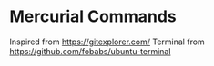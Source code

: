 # Mercurial Commands
Inspired from https://gitexplorer.com/
Terminal from https://github.com/fobabs/ubuntu-terminal
